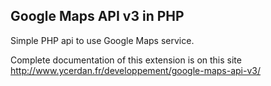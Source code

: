 Google Maps API v3 in PHP
------------

Simple PHP api to use Google Maps service.

Complete documentation of this extension is on this site http://www.ycerdan.fr/developpement/google-maps-api-v3/